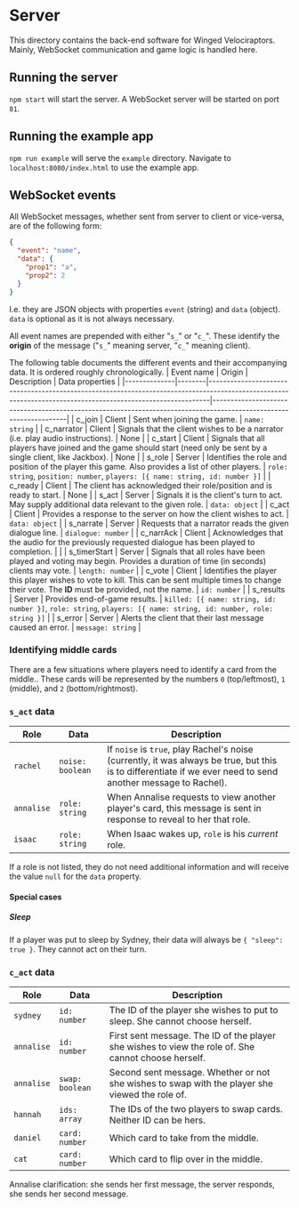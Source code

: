 # Server

This directory contains the back-end software for Winged Velociraptors. Mainly, WebSocket communication and game logic is handled here.

## Running the server
`npm start` will start the server. A WebSocket server will be started on port `81`.

## Running the example app
`npm run example` will serve the `example` directory. Navigate to `localhost:8080/index.html` to use the example app.

## WebSocket events
All WebSocket messages, whether sent from server to client or vice-versa, are of the following form:
```json
{
  "event": "name",
  "data": {
    "prop1": "a",
    "prop2": 2
  }
}
```
I.e. they are JSON objects with properties `event` (string) and `data` (object). `data` is optional as it is not always necessary.

All event names are prepended with either "`s_`" or "`c_`". These identify the **origin** of the message ("`s_`" meaning server, "`c_`" meaning client).

The following table documents the different events and their accompanying data. It is ordered roughly chronologically.
| Event name   | Origin | Description                                                                                                                                                | Data properties                                                                                                   |
|--------------|--------|------------------------------------------------------------------------------------------------------------------------------------------------------------|-------------------------------------------------------------------------------------------------------------------|
| c_join       | Client | Sent when joining the game.                                                                                                                                | `name: string`                                                                                                    |
| c_narrator   | Client | Signals that the client wishes to be a narrator (i.e. play audio instructions).                                                                            | None                                                                                                              |
| c_start      | Client | Signals that all players have joined and the game should start (need only be sent by a single client, like Jackbox).                                       | None                                                                                                              |
| s_role       | Server | Identifies the role and position of the player this game. Also provides a list of other players.                                                           | `role: string`, `position: number`, `players: [{ name: string, id: number }]`                                     |
| c_ready      | Client | The client has acknowledged their role/position and is ready to start.                                                                                     | None                                                                                                              |
| s_act        | Server | Signals it is the client's turn to act. May supply additional data relevant to the given role.                                                             | `data: object`                                                                                                    |
| c_act        | Client | Provides a response to the server on how the client wishes to act.                                                                                         | `data: object`                                                                                                    |
| s_narrate    | Server | Requests that a narrator reads the given dialogue line.                                                                                                    | `dialogue: number`                                                                                                |
| c_narrAck    | Client | Acknowledges that the audio for the previously requested dialogue has been played to completion.                                                           |                                                                                                                   |
| s_timerStart | Server | Signals that all roles have been played and voting may begin. Provides a duration of time (in seconds) clients may vote.                                   | `length: number`                                                                                                  |
| c_vote       | Client | Identifies the player this player wishes to vote to kill. This can be sent multiple times to change their vote. The **ID** must be provided, not the name. | `id: number`                                                                                                      |
| s_results    | Server | Provides end-of-game results.                                                                                                                              | `killed: [{ name: string, id: number }]`, `role: string`, `players: [{ name: string, id: number, role: string }]` |
| s_error      | Server | Alerts the client that their last message caused an error.                                                                                                 | `message: string`                                                                                                 |

### Identifying middle cards
There are a few situations where players need to identify a card from the middle.. These cards will be represented by the numbers `0` (top/leftmost), `1` (middle), and `2` (bottom/rightmost).

### `s_act` data
| Role       | Data             | Description                                                                                                                                                   |
|------------|------------------|---------------------------------------------------------------------------------------------------------------------------------------------------------------|
| `rachel`   | `noise: boolean` | If `noise` is `true`, play Rachel's noise (currently, it was always be true, but this is to differentiate if we ever need to send another message to Rachel). |
| `annalise` | `role: string`   | When Annalise requests to view another player's card, this message is sent in response to reveal to her that role.                                            |
| `isaac`    | `role: string`   | When Isaac wakes up, `role` is his *current* role.                                                                                                       |

If a role is not listed, they do not need additional information and will receive the value `null` for the `data` property.

#### Special cases
##### Sleep
If a player was put to sleep by Sydney, their data will always be `{ "sleep": true }`. They cannot act on their turn.

### `c_act` data
| Role       | Data            | Description                                                                                         |
|------------|-----------------|-----------------------------------------------------------------------------------------------------|
| `sydney`   | `id: number`    | The ID of the player she wishes to put to sleep. She cannot choose herself.                         |
| `annalise` | `id: number`    | First sent message. The ID of the player she wishes to view the role of. She cannot choose herself. |
| `annalise` | `swap: boolean` | Second sent message. Whether or not she wishes to swap with the player she viewed the role of.      |
| `hannah`   | `ids: array`    | The IDs of the two players to swap cards. Neither ID can be hers.                                   |
| `daniel`   | `card: number`  | Which card to take from the middle.                                                                 |
| `cat`      | `card: number`  | Which card to flip over in the middle.                                                              |

Annalise clarification: she sends her first message, the server responds, she sends her second message.
